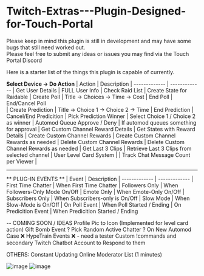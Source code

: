 # Twitch-Extras---Plugin-Designed-for-Touch-Portal

Please keep in mind this plugin is still in development and may have some bugs that still need worked out.  
Please feel free to submit any ideas or issues you may find via the Touch Portal Discord

Here is a starter list of the things this plugin is capable of currently. 

**Select Device -> Do Action**
| Action |  Description 
| ------------- | ------------- 
| Get User Details  | FULL User Info
| Check Raid List  | Create State for Raidable
| Create Poll  | Title -> Choices -> Time -> Cost 
| End Poll  | End/Cancel Poll  
| Create Prediction | Title -> Choice 1 -> Choice 2 -> Time
| End Prediction | Cancel/End Predicition
| Pick Prediction Winner | Select Choice 1 / Choice 2 as winner
| Automod Queue Approve / Deny |  If automod queues something for approval
| Get Custom Channel Reward Details | Get States with Reward Details
| Create Custom Channel Rewards | Create Custom Channel Rewards as needed
| Delete Custom Channel Rewards | Delete Custom Channel Rewards as needed
| Get Last 3 Clips | Retrieve Last 3 Clips from selected channel
| User Level Card System | 
| Track Chat Message Count per Viewer | 

---

** PLUG-IN EVENTS **
| Event |  Description 
| ------------- | ------------- 
| First Time Chatter | When First Time Chatter
| Followers Only  | When Followers-Only Mode On/Off
| Emote Only   | When Emote-Only On/Off
| Subscribers Only   | When Subscribers-only is On/Off
| Slow Mode    | When Slow-Mode is On/Off
| On Poll Event    | When Poll Started / Ending
| On Predicition Event   | When Predicition Started / Ending


-- COMING SOON / IDEAS
Profile Pic to Icon (Implemented for level card action)
Gift Bomb Event ? 
Pick Random Active Chatter ? 
On New Automod Case ❌
HypeTrain Events ❌ - need a tester
Custom !commands and secondary Twitch Chatbot Account to Respond to them

OTHERS:
Constant Updating Online Moderator List (1 minutes) 

![image](https://user-images.githubusercontent.com/76603653/156722490-dc0fa7dd-ec86-44d2-8c0a-8c43915377de.png)
![image](https://user-images.githubusercontent.com/76603653/156727874-c3c8a0c2-c490-4f31-85b4-07ae6d9549af.png)

